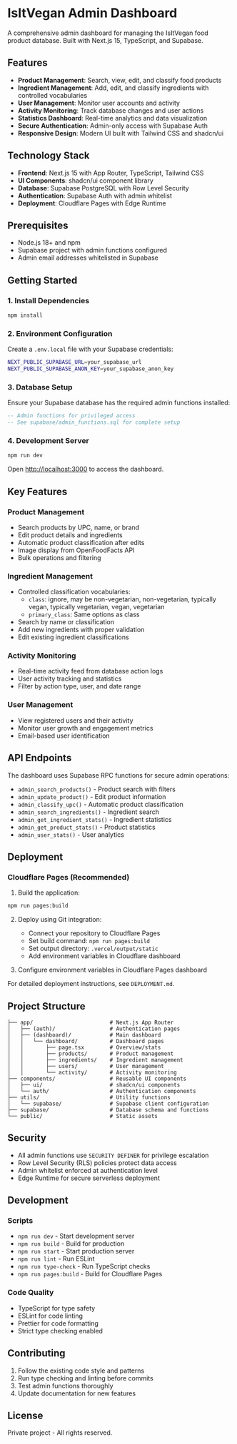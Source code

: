 # IsItVegan Admin Dashboard

A comprehensive admin dashboard for managing the IsItVegan food product database. Built with Next.js 15, TypeScript, and Supabase.

## Features

- **Product Management**: Search, view, edit, and classify food products
- **Ingredient Management**: Add, edit, and classify ingredients with controlled vocabularies
- **User Management**: Monitor user accounts and activity
- **Activity Monitoring**: Track database changes and user actions
- **Statistics Dashboard**: Real-time analytics and data visualization
- **Secure Authentication**: Admin-only access with Supabase Auth
- **Responsive Design**: Modern UI built with Tailwind CSS and shadcn/ui

## Technology Stack

- **Frontend**: Next.js 15 with App Router, TypeScript, Tailwind CSS
- **UI Components**: shadcn/ui component library
- **Database**: Supabase PostgreSQL with Row Level Security
- **Authentication**: Supabase Auth with admin whitelist
- **Deployment**: Cloudflare Pages with Edge Runtime

## Prerequisites

- Node.js 18+ and npm
- Supabase project with admin functions configured
- Admin email addresses whitelisted in Supabase

## Getting Started

### 1. Install Dependencies

```bash
npm install
```

### 2. Environment Configuration

Create a `.env.local` file with your Supabase credentials:

```bash
NEXT_PUBLIC_SUPABASE_URL=your_supabase_url
NEXT_PUBLIC_SUPABASE_ANON_KEY=your_supabase_anon_key
```

### 3. Database Setup

Ensure your Supabase database has the required admin functions installed:

```sql
-- Admin functions for privileged access
-- See supabase/admin_functions.sql for complete setup
```

### 4. Development Server

```bash
npm run dev
```

Open [http://localhost:3000](http://localhost:3000) to access the dashboard.

## Key Features

### Product Management
- Search products by UPC, name, or brand
- Edit product details and ingredients
- Automatic product classification after edits
- Image display from OpenFoodFacts API
- Bulk operations and filtering

### Ingredient Management  
- Controlled classification vocabularies:
  - `class`: ignore, may be non-vegetarian, non-vegetarian, typically vegan, typically vegetarian, vegan, vegetarian
  - `primary_class`: Same options as class
- Search by name or classification
- Add new ingredients with proper validation
- Edit existing ingredient classifications

### Activity Monitoring
- Real-time activity feed from database action logs
- User activity tracking and statistics
- Filter by action type, user, and date range

### User Management
- View registered users and their activity
- Monitor user growth and engagement metrics
- Email-based user identification

## API Endpoints

The dashboard uses Supabase RPC functions for secure admin operations:

- `admin_search_products()` - Product search with filters
- `admin_update_product()` - Edit product information  
- `admin_classify_upc()` - Automatic product classification
- `admin_search_ingredients()` - Ingredient search
- `admin_get_ingredient_stats()` - Ingredient statistics
- `admin_get_product_stats()` - Product statistics
- `admin_user_stats()` - User analytics

## Deployment

### Cloudflare Pages (Recommended)

1. Build the application:
```bash
npm run pages:build
```

2. Deploy using Git integration:
   - Connect your repository to Cloudflare Pages
   - Set build command: `npm run pages:build`
   - Set output directory: `.vercel/output/static`
   - Add environment variables in Cloudflare dashboard

3. Configure environment variables in Cloudflare Pages dashboard

For detailed deployment instructions, see `DEPLOYMENT.md`.

## Project Structure

```
├── app/                        # Next.js App Router
│   ├── (auth)/                 # Authentication pages
│   ├── (dashboard)/            # Main dashboard
│   │   └── dashboard/          # Dashboard pages
│   │       ├── page.tsx        # Overview/stats
│   │       ├── products/       # Product management
│   │       ├── ingredients/    # Ingredient management
│   │       ├── users/          # User management
│   │       └── activity/       # Activity monitoring
├── components/                 # Reusable UI components
│   ├── ui/                     # shadcn/ui components
│   └── auth/                   # Authentication components
├── utils/                      # Utility functions
│   └── supabase/               # Supabase client configuration
├── supabase/                   # Database schema and functions
└── public/                     # Static assets
```

## Security

- All admin functions use `SECURITY DEFINER` for privilege escalation
- Row Level Security (RLS) policies protect data access
- Admin whitelist enforced at authentication level
- Edge Runtime for secure serverless deployment

## Development

### Scripts

- `npm run dev` - Start development server
- `npm run build` - Build for production
- `npm run start` - Start production server
- `npm run lint` - Run ESLint
- `npm run type-check` - Run TypeScript checks
- `npm run pages:build` - Build for Cloudflare Pages

### Code Quality

- TypeScript for type safety
- ESLint for code linting
- Prettier for code formatting
- Strict type checking enabled

## Contributing

1. Follow the existing code style and patterns
2. Run type checking and linting before commits
3. Test admin functions thoroughly
4. Update documentation for new features

## License

Private project - All rights reserved.